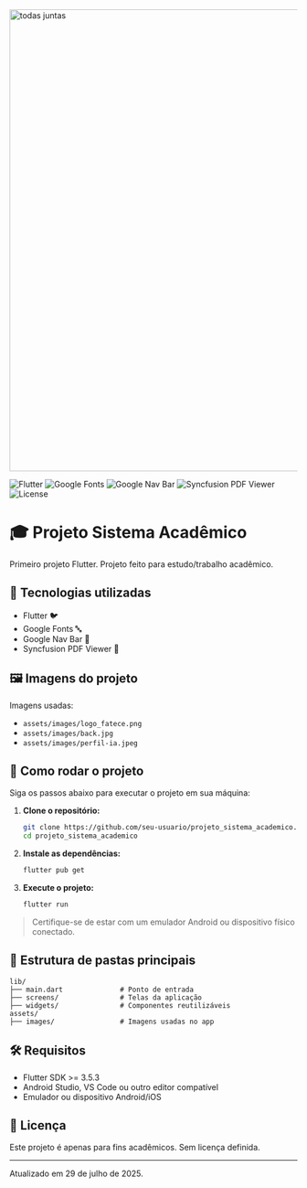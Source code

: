 <img width="808" alt="todas juntas" src="https://github.com/user-attachments/assets/52694937-9765-4fcd-b0ec-80082d6e5eb3">

![Flutter](https://img.shields.io/badge/Flutter-3.5+-blue?logo=flutter&logoColor=white)
![Google Fonts](https://img.shields.io/badge/Google%20Fonts-Custom%20Typography-blue?logo=googlefonts&logoColor=white)
![Google Nav Bar](https://img.shields.io/badge/Google%20Nav%20Bar-Navigation-lightblue)
![Syncfusion PDF Viewer](https://img.shields.io/badge/Syncfusion%20PDF%20Viewer-PDF%20Integration-red)
![License](https://img.shields.io/badge/license-MIT-lightgrey)

# 🎓 Projeto Sistema Acadêmico

Primeiro projeto Flutter. Projeto feito para estudo/trabalho acadêmico.

## 📱 Tecnologias utilizadas

- Flutter 🐦
- Google Fonts 🔤
- Google Nav Bar 🧭
- Syncfusion PDF Viewer 📄

## 🖼️ Imagens do projeto

Imagens usadas:
- `assets/images/logo_fatece.png`
- `assets/images/back.jpg`
- `assets/images/perfil-ia.jpeg`

## 🚀 Como rodar o projeto

Siga os passos abaixo para executar o projeto em sua máquina:

1. **Clone o repositório:**
   ```bash
   git clone https://github.com/seu-usuario/projeto_sistema_academico.git
   cd projeto_sistema_academico
   ```

2. **Instale as dependências:**
   ```bash
   flutter pub get
   ```

3. **Execute o projeto:**
   ```bash
   flutter run
   ```

> Certifique-se de estar com um emulador Android ou dispositivo físico conectado.

## 📂 Estrutura de pastas principais

```plaintext
lib/
├── main.dart              # Ponto de entrada
├── screens/               # Telas da aplicação
├── widgets/               # Componentes reutilizáveis
assets/
├── images/                # Imagens usadas no app
```

## 🛠️ Requisitos

- Flutter SDK >= 3.5.3
- Android Studio, VS Code ou outro editor compatível
- Emulador ou dispositivo Android/iOS

## 📄 Licença

Este projeto é apenas para fins acadêmicos. Sem licença definida.

---

Atualizado em 29 de julho de 2025.





